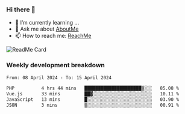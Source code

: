 ### Hi there 👋

- 🌱 I’m currently learning ...
- 💬 Ask me about [AboutMe](https://www.itzcy.com/about)
- 📫 How to reach me: [ReachMe](https://www.itzcy.com/about)

![ReadMe Card](https://github-readme-stats-ten-gilt.vercel.app/api?username=SuperChenYun&show_icons=true&title_color=fff&icon_color=79ff97&text_color=9f9f9f&bg_color=151515&hide_border=true)

### Weekly development breakdown
<!--START_SECTION:waka-->

```txt
From: 08 April 2024 - To: 15 April 2024

PHP          4 hrs 44 mins   █████████████████████▒░░░   85.08 %
Vue.js       33 mins         ██▓░░░░░░░░░░░░░░░░░░░░░░   10.11 %
JavaScript   13 mins         █░░░░░░░░░░░░░░░░░░░░░░░░   03.90 %
JSON         3 mins          ▒░░░░░░░░░░░░░░░░░░░░░░░░   00.91 %
```

<!--END_SECTION:waka-->
